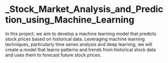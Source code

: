# _Stock_Market_Analysis_and_Prediction_using_Machine_Learning

In this project, we aim to develop a machine learning model that predicts stock prices based on historical data. Leveraging machine learning techniques, particularly time series analysis and deep learning, we will create a model that learns patterns and trends from historical stock data and uses them to forecast future stock prices.
